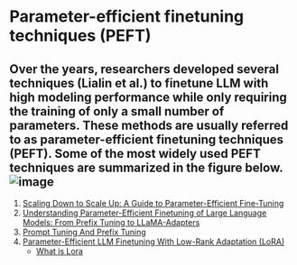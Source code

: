 # Parameter-efficient finetuning techniques (PEFT)
Over the years, researchers developed several techniques (Lialin et al.) to finetune LLM with high modeling performance while only requiring the training of only a small number of parameters. These methods are usually referred to as parameter-efficient finetuning techniques (PEFT).
        Some of the most widely used PEFT techniques are summarized in the figure below.
        ![image](https://user-images.githubusercontent.com/13446418/234774400-d31d4c2d-7000-45ed-a384-103f00dd11a6.png)
- 
1. [Scaling Down to Scale Up: A Guide to Parameter-Efficient Fine-Tuning](https://arxiv.org/pdf/2303.15647.pdf)    
2. [Understanding Parameter-Efficient Finetuning of Large Language Models: From Prefix Tuning to LLaMA-Adapters](https://lightning.ai/pages/community/article/understanding-llama-adapters/)
3. [Prompt Tuning And Prefix Tuning](https://magazine.sebastianraschka.com/p/understanding-parameter-efficient)
4. [Parameter-Efficient LLM Finetuning With Low-Rank Adaptation (LoRA)](https://lightning.ai/pages/community/tutorial/lora-llm/)
    - [What is Lora](https://bdtechtalks.com/2023/05/22/what-is-lora/)

